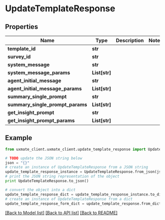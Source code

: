 # UpdateTemplateResponse


## Properties
Name | Type | Description | Notes
------------ | ------------- | ------------- | -------------
**template_id** | **str** |  | 
**survey_id** | **str** |  | 
**system_message** | **str** |  | 
**system_message_params** | **List[str]** |  | 
**agent_initial_message** | **str** |  | 
**agent_initial_message_params** | **List[str]** |  | 
**summary_single_prompt** | **str** |  | 
**summary_single_prompt_params** | **List[str]** |  | 
**get_insight_prompt** | **str** |  | 
**get_insight_prompt_params** | **List[str]** |  | 

## Example

```python
from uxmate_client.uxmate_client.update_template_response import UpdateTemplateResponse

# TODO update the JSON string below
json = "{}"
# create an instance of UpdateTemplateResponse from a JSON string
update_template_response_instance = UpdateTemplateResponse.from_json(json)
# print the JSON string representation of the object
print UpdateTemplateResponse.to_json()

# convert the object into a dict
update_template_response_dict = update_template_response_instance.to_dict()
# create an instance of UpdateTemplateResponse from a dict
update_template_response_form_dict = update_template_response.from_dict(update_template_response_dict)
```
[[Back to Model list]](../README.md#documentation-for-models) [[Back to API list]](../README.md#documentation-for-api-endpoints) [[Back to README]](../README.md)


